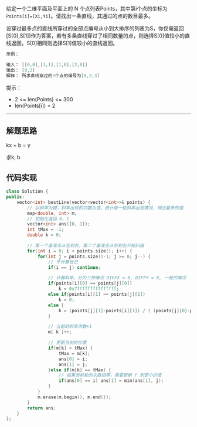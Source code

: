 给定一个二维平面及平面上的 N 个点列表Points，其中第i个点的坐标为`Points[i]=[Xi,Yi]`。请找出一条直线，其通过的点的数目最多。

设穿过最多点的直线所穿过的全部点编号从小到大排序的列表为S，你仅需返回[S[0],S[1]]作为答案，若有多条直线穿过了相同数量的点，则选择S[0]值较小的直线返回，S[0]相同则选择S[1]值较小的直线返回。

```cpp
示例：

输入： [[0,0],[1,1],[1,0],[2,0]]
输出： [0,2]
解释： 所求直线穿过的3个点的编号为[0,2,3]
```

提示：

- 2 <= len(Points) <= 300
- len(Points[i]) = 2

---

## 解题思路

kx + b = y

求k, b

## 代码实现

```cpp
class Solution {
public:
    vector<int> bestLine(vector<vector<int>>& points) {
        // 以斜率为键，斜率出现的次数为值，统计每一轮斜率出现情况，得出最多的值
        map<double, int> m;
        // 初始化返回 0，1
        vector<int> ans({0, 1});
        int tMax = -1;
        double k = 0;

        // 第一个基准点从左到右，第二个基准点从右到左开始扫描
        for(int i = 0; i < points.size(); i++) {
            for(int j = points.size()-1; j >= 0; j--) {
                // 不计算自己
                if(i == j) continue;

                // 计算斜率，分为三种情况 DIFFX = 0, DIFFY = 0, 一般的情况
                if(points[i][0] == points[j][0])
                    k = 0x7fffffffffffffff;
                else if(points[i][1] == points[j][1])
                    k = 0;
                else {
                    k = (points[j][1]-points[i][1]) / ( (points[j][0]-points[i][0]) * 1.0 );
                }

                // 当前的斜率次数+1
                m[ k ]++;

                // 更新当前的位置
                if(m[k] > tMax) {
                    tMax = m[k];
                    ans[0] = i;
                    ans[1] = j;
                }else if(m[k] == tMax) {
                    // 如果当前轮的次数相等，需要更新 Y 到更小的值
                    if(ans[0] == i) ans[1] = min(ans[1], j);
                }
            }
            m.erase(m.begin(), m.end());
        }
        return ans;
    }
};
```
